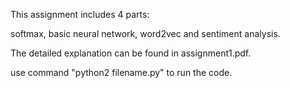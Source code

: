 This assignment includes 4 parts:

softmax, basic neural network, word2vec and sentiment analysis.

The detailed explanation can be found in assignment1.pdf.

use command "python2 filename.py" to run the code.
